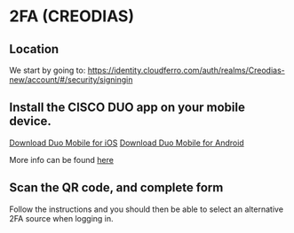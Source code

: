 # 2FA (CREODIAS)

## Location
We start by going to:
https://identity.cloudferro.com/auth/realms/Creodias-new/account/#/security/signingin


## Install the CISCO DUO app on your mobile device. 
 [Download Duo Mobile for iOS](https://apps.apple.com/us/app/duo-mobile/id422663827?mt=8)
 [Download Duo Mobile for Android](https://play.google.com/store/apps/details?id=com.duosecurity.duomobile&hl=en)

 More info can be found [here](https://duo.com/product/multi-factor-authentication-mfa/duo-mobile-app)


## Scan the QR code, and complete form
Follow the instructions and you should then be able to select an alternative 2FA source when logging in.  